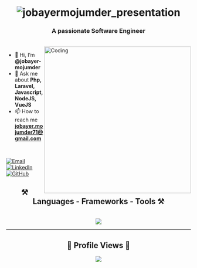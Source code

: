 <h1 align="center">
    <img src="https://readme-typing-svg.herokuapp.com/?font=Righteous&size=35&center=true&vCenter=true&width=500&height=70&duration=3000&lines=Hi+My+Friend!;+I'm+Jobayer+Mojumder!;" alt="jobayermojumder_presentation"/>
</h1>

<h3 align="center">A passionate Software Engineer</h3>

<br/>
<img align="right" alt="Coding" width="400" src="https://media.giphy.com/media/7J4P7cUur2DlErijp3/giphy.gif?cid=ecf05e47qa1mxir8mwkpbwxo9x0bj3i60fy4cz8la7x1f6jw&ep=v1_gifs_search&rid=giphy.gif&ct=g">

- 👋 Hi, I’m **@jobayer-mojumder**
- 💬 Ask me about **Php, Laravel, Javascript, NodeJS, VueJS**
- 📫 How to reach me **jobayer.mojumder71@gmail.com**
  
<br/>

[![Email](https://img.shields.io/badge/-email-gray?style=for-the-badge&logo=gmail&labelColor=gray)](mailto:jobayer.mojumder71@gmail.com)
[![LinkedIn](https://img.shields.io/badge/-linkedin-blue?style=for-the-badge&logo=linkedin&labelColor=blue)](https://www.linkedin.com/in/jobayer-mojumder/)
[![GitHub](https://img.shields.io/badge/-github-purple?style=for-the-badge&logo=github&labelColor=purple)](https://github.com/jobayer-mojumder)
<br/>

<h2 align="center">⚒️ Languages - Frameworks - Tools ⚒️</h2>
<br/>
<div align="center">
    <img src="https://skillicons.dev/icons?i=php,laravel,nodejs,javascript,typescript,vuejs,npm,react,html,css,aws,docker,mongodb,mysql,postman,git,github,gitlab,bitbucket,vscode,phpstorm" />
</div>

<hr/>

<h2 align="center">👀 Profile Views 👀</h2>
<div align="center">
  <img src="https://profile-counter.glitch.me/jobayer-mojumder/count.svg" />
  <br/><br/>
</div>

